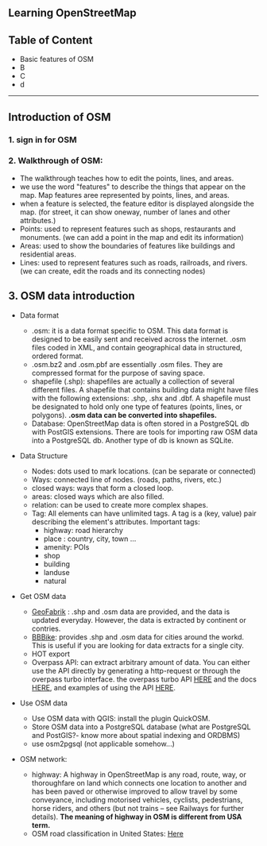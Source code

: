 ## Learning OpenStreetMap

## Table of Content

- Basic features of OSM
- B
- C
- d

---

## Introduction of OSM

### 1. sign in for OSM

### 2. Walkthrough of OSM:

- The walkthrough teaches how to edit the points, lines, and areas.
- we use the word "features" to describe the things that appear on the map. Map features aree represented by points, lines, and areas.
- when a feature is selected, the feature editor is displayed alongside the map. (for street, it can show oneway, number of lanes and other attributes.)
- Points: used to represent features such as shops, restaurants and monuments. (we can add a point in the map and edit its information)
- Areas: used to show the boundaries of features like buildings and residential areas.
- Lines: used to represent features such as roads, railroads, and rivers. (we can create, edit the roads and its connecting nodes)

## 3. OSM data introduction

- Data format

  - .osm: it is a data format specific to OSM. This data format is designed to be easily sent and received across the internet. .osm files coded in XML, and contain geographical data in structured, ordered format.
  - .osm.bz2 and .osm.pbf are essentially .osm files. They are compressed format for the purpose of saving space.
  - shapefile (.shp): shapefiles are actually a collection of several different files. A shapefile that contains building data might have files with the following extensions: .shp, .shx and .dbf. A shapefile must be designated to hold only one type of features (points, lines, or polygons). **.osm data can be converted into shapefiles.**
  - Database: OpenStreetMap data is often stored in a PostgreSQL db with PostGIS extensions. There are tools for importing raw OSM data into a PostgreSQL db. Another type of db is known as SQLite.

- Data Structure
  - Nodes: dots used to mark locations. (can be separate or connected)
  - Ways: connected line of nodes. (roads, paths, rivers, etc.)
  - closed ways: ways that form a closed loop.
  - areas: closed ways which are also filled.
  - relation: can be used to create more complex shapes.
  - Tag: All elements can have unlimited tags. A tag is a (key, value) pair describing the element's attributes. Important tags:
    - highway: road hierarchy
    - place : country, city, town ...
    - amenity: POIs
    - shop
    - building
    - landuse
    - natural
- Get OSM data
  - [GeoFabrik](http://download.geofabrik.de/) : .shp and .osm data are provided, and the data is updated everyday. However, the data is extracted by continent or contries.
  - [BBBike](https://download.bbbike.org/osm/bbbike/): provides .shp and .osm data for cities around the workd. This is useful if you are looking for data extracts for a single city.
  - HOT export
  - Overpass API: can extract arbitrary amount of data. You can either use the API directly by generating a http-request or through the overpass turbo interface. the overpass turbo API [HERE](http://overpass-turbo.eu/) and the docs [HERE](https://wiki.openstreetmap.org/wiki/Overpass_API/Overpass_QL), and examples of using the API [HERE](https://wiki.openstreetmap.org/wiki/Overpass_API/Overpass_API_by_Example).
- Use OSM data
  - Use OSM data with QGIS: install the plugin QuickOSM.
  - Store OSM data into a PostgreSQL database (what are PostgreSQL and PostGIS?- know more about spatial indexing and ORDBMS)
  - use osm2pgsql (not applicable somehow...)
- OSM network:
  - highway: A highway in OpenStreetMap is any road, route, way, or thoroughfare on land which connects one location to another and has been paved or otherwise improved to allow travel by some conveyance, including motorised vehicles, cyclists, pedestrians, horse riders, and others (but not trains – see Railways for further details). **The meaning of highway in OSM is different from USA term.**
  - OSM road classification in United States: [Here](https://wiki.openstreetmap.org/wiki/United_States/Road_classification)
